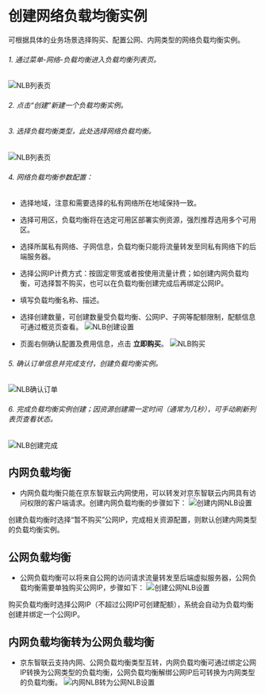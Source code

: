 # 创建网络负载均衡实例

可根据具体的业务场景选择购买、配置公网、内网类型的网络负载均衡实例。

###### 1. 通过菜单-网络-负载均衡进入负载均衡列表页。

![NLB列表页](../../../../image/Networking/NLB/NLB-List.png)

###### 2. 点击“创建”新建一个负载均衡实例。

###### 3. 选择负载均衡类型，此处选择网络负载均衡。

![NLB列表页](../../../../image/Networking/NLB/NLB-ChooseLB.png)
 
###### 4. 网络负载均衡参数配置：

- 选择地域，注意和需要选择的私有网络所在地域保持一致。

- 选择可用区，负载均衡将在选定可用区部署实例资源，强烈推荐选用多个可用区。

- 选择所属私有网络、子网信息，负载均衡只能将流量转发至同私有网络下的后端服务器。

- 选择公网IP计费方式：按固定带宽或者按使用流量计费；如创建内网负载均衡，可选择暂不购买，也可以在负载均衡创建完成后再绑定公网IP。

- 填写负载均衡名称、描述。

- 选择创建数量，可创建数量受负载均衡、公网IP、子网等配额限制，配额信息可通过概览页查看。
![NLB创建设置](../../../../image/Networking/NLB/NLB-InstanceCreate.png)

- 页面右侧确认配置及费用信息，点击 **立即购买**。
![NLB购买](../../../../image/Networking/NLB/NLB-BuyInfo.png)

###### 5. 确认订单信息并完成支付，创建负载均衡实例。
![NLB确认订单](../../../../image/Networking/NLB/NLB-BuyConfirm.png)

###### 6. 完成负载均衡实例创建；因资源创建需一定时间（通常为几秒），可手动刷新列表页查看状态。
![NLB创建完成](../../../../image/Networking/NLB/NLB-List.png)

## 内网负载均衡

- 内网负载均衡只能在京东智联云内网使用，可以转发对京东智联云内网具有访问权限的客户端请求。创建内网负载均衡的步骤如下：
![创建内网NLB设置](../../../../image/Networking/NLB/NLB-058.png)

创建负载均衡时选择“暂不购买”公网IP，完成相关资源配置，则默认创建内网类型的负载均衡实例。
	
## 公网负载均衡

- 公网负载均衡可以将来自公网的访问请求流量转发至后端虚拟服务器，公网负载均衡需要单独购买公网IP，步骤如下：
![创建公网NLB设置](../../../../image/Networking/NLB/NLB-059.png)

购买负载均衡时选择公网IP（不超过公网IP可创建配额），系统会自动为负载均衡创建并绑定一个公网IP。

## 内网负载均衡转为公网负载均衡

- 京东智联云支持内网、公网负载均衡类型互转，内网负载均衡可通过绑定公网IP转换为公网类型的负载均衡，公网负载均衡解绑公网IP后可转换为内网类型的负载均衡。
![内网NLB转为公网NLB设置](../../../../image/Networking/NLB/NLB-060.png)

	

